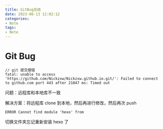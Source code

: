 ```yaml
---
title: GitBug总结
date: 2023-06-13 12:02:12
categories:
- Note
tags: 
- Note
---
```


# Git Bug

```
// git 提交报错
fatal: unable to access 'https://github.com/Nickzxw/Nickzxw.github.io.git/': Failed to connect to github.com port 443 after 21047 ms: Timed out
```

问题：远程库和本地库不一致

解决方案：将远程库 clone 到本地，然后再进行修改，然后再次 push

```
ERROR Cannot find module 'hexo' from
```

切换文件夹忘记重新安装 hexo 了
